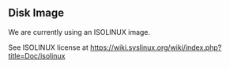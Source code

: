 ## Disk Image

We are currently using an ISOLINUX image.

See ISOLINUX license at https://wiki.syslinux.org/wiki/index.php?title=Doc/isolinux


